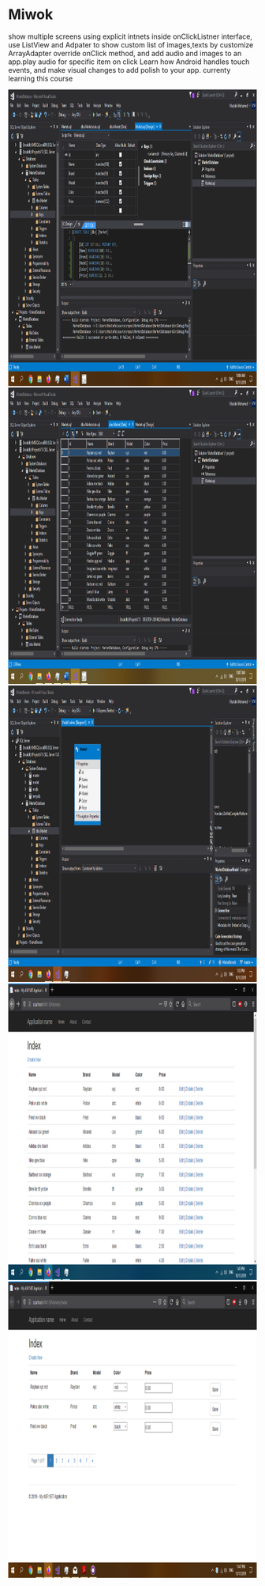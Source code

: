 # Miwok
  show multiple screens using explicit intnets inside onClickListner interface,
  use ListView and Adpater to show custom list of images,texts by customize ArrayAdapter override onClick method, 
  and add audio and images to an app.play audio for specific item on click Learn how Android handles touch events, 
  and make visual changes to add polish to your app. currenty learning this course

<img src="https://github.com/Moskaoud/MarketBrands/blob/master/1%20marketSQLDesign.png" width="800" height="600" /> <img src="https://github.com/Moskaoud/MarketBrands/blob/master/2%20dboMarketData.png" width="800" height="600" /> <img src="https://github.com/Moskaoud/MarketBrands/blob/master/3%20MarketEntityModel.png" width="800" height="600" /> <img src="https://github.com/Moskaoud/MarketBrands/blob/master/4%20allData.png" width="800" height="600" />
 <img src="https://github.com/Moskaoud/MarketBrands/blob/master/5%20pages%20textbox%20drop%20down%20list.png" width="800" height="600" />
